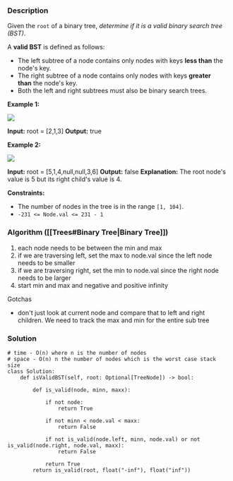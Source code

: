 ### Description

Given the `root` of a binary tree, _determine if it is a valid binary search tree (BST)_.

A **valid BST** is defined as follows:

- The left subtree of a node contains only nodes with keys **less than** the node's key.
- The right subtree of a node contains only nodes with keys **greater than** the node's key.
- Both the left and right subtrees must also be binary search trees.

**Example 1:**

![](https://assets.leetcode.com/uploads/2020/12/01/tree1.jpg)

**Input:** root = [2,1,3]
**Output:** true

**Example 2:**

![](https://assets.leetcode.com/uploads/2020/12/01/tree2.jpg)

**Input:** root = [5,1,4,null,null,3,6]
**Output:** false
**Explanation:** The root node's value is 5 but its right child's value is 4.

**Constraints:**

- The number of nodes in the tree is in the range `[1, 104]`.
- `-231 <= Node.val <= 231 - 1`

### Algorithm ([[Trees#Binary Tree|Binary Tree]])

1. each node needs to be between the min and max
2. if we are traversing left, set the max to node.val since the left node needs to be smaller
3. if we are traversing right, set the min to node.val since the right node needs to be larger
4. start min and max and negative and positive infinity

Gotchas
* don't just look at current node and compare that to left and right children. We need to track the max and min for the entire sub tree

### Solution

```
# time - O(n) where n is the number of nodes  
# space - O(n) n the number of nodes which is the worst case stack size  
class Solution:  
    def isValidBST(self, root: Optional[TreeNode]) -> bool:  
  
        def is_valid(node, minn, maxx):  
  
            if not node:  
                return True  
  
            if not minn < node.val < maxx:  
                return False  
  
            if not is_valid(node.left, minn, node.val) or not is_valid(node.right, node.val, maxx):  
                return False  
  
            return True  
        return is_valid(root, float("-inf"), float("inf"))
```

